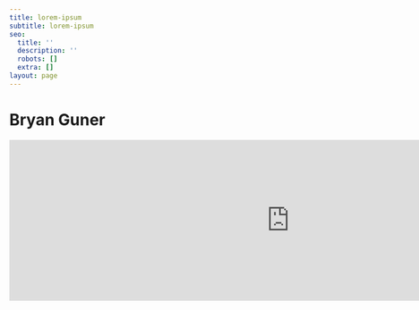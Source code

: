 ```yaml
---
title: lorem-ipsum
subtitle: lorem-ipsum
seo:
  title: ''
  description: ''
  robots: []
  extra: []
layout: page
---
```

# Bryan Guner



<iframe src="https://onedrive.live.com/embed?cid=D21009FDD967A241&resid=D21009FDD967A241%21690246&authkey=AJeuslwsYM8XHNw&em=2" width="1000" height="288" frameborder="0" scrolling="no"></iframe>